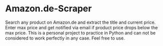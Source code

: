 # Amazon.de-Scraper
Search any product on Amazon.de and extract the title and current price. Enter max price and get notified via email if product price drops below the max price. This is a personal project to practice in Python and can not be considered to work perfectly in any case. Feel free to use.
